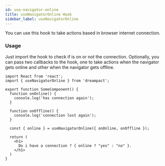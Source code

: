 ```yaml
---
id: use-navigator-online
title: useNavigatorOnline Hook
sidebar_label: useNavigatorOnline
---
```


You can use this hook to take actions based in browser internet connection.

### Usage

Just import the hook to check if is on or not the connection. Optionally, you can pass two callbacks to the hook, one to take actions when the navigator gets online and other when the navigator gets offline.

```tsx
import React from 'react';
import { useNavigatorOnline } from 'dreampact';

export function SomeComponent() {
  function onOnline() {
    console.log('has connection again');
  }

  function onOffline() {
    console.log('connection lost again');
  }

  const { online } = useNavigatorOnline({ onOnline, onOffline });

  return (
    <h1>
      Do i have a connection ? { online ? "yes" : "no" }.
    </h1>
  )
}
```